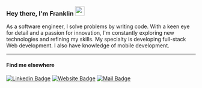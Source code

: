 ### Hey there, I'm Franklin <a href="https://github.com/franklinrms/#"><img src="https://media.giphy.com/media/hvRJCLFzcasrR4ia7z/giphy.gif" width="25px" height="25px"></a>

As a software engineer, I solve problems by writing code. With a keen eye for detail and a passion for innovation, I'm constantly exploring new technologies and refining my skills. My specialty is developing full-stack Web development. I also have knowledge of mobile development.

<!--
My specialty is developing **Android and iOS Mobile Apps with React Native**. I also have knowledge with Web development.
-->

<!--
<details>
   <summary>⚡️ More about my coding life</summary>
   <br/>  

   <table>
   <tr>
   <td valign="top" width="50%">
         
   [![Metrics 01](/01-metrics.svg)](#)
   </td>
   <td valign="top" width="50%">
      
   [![Metrics 02](/02-metrics.svg)](#)
   </td>
   </tr>
   </table>
</details> 
-->

---

#### Find me elsewhere

[![Linkedin Badge](https://img.shields.io/badge/-LinkedIn-0078D4?style=flat-square&logo=linkedin&logoColor=white&link=https://www.linkedin.com/in/franklinrms/)](https://www.linkedin.com/in/franklinrms/)
[![Website Badge](https://img.shields.io/badge/-Website-0078D4?style=flat-square&logo=portfolio&logoColor=white&link=https://www.codebyfranklin.vercel.app/)](https://www.codebyfranklin.vercel.app/)
[![Mail Badge](https://img.shields.io/badge/-franklinramos@outlook.com-0078D4?style=flat-square&logo=Microsoft_Outlook&logoColor=white&link=mailto:franklinramos@outlook.com)](mailto:franklinramos@outlook.com)
